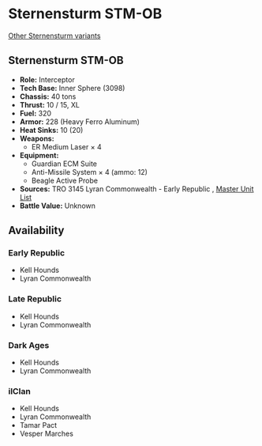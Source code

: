 # Sternensturm STM-OB 

[Other Sternensturm variants](../sternensturm.md) 

## Sternensturm STM-OB 

- **Role:** Interceptor 
- **Tech Base:** Inner Sphere (3098) 
- **Chassis:** 40 tons 
- **Thrust:** 10 / 15, XL 
- **Fuel:** 320 
- **Armor:** 228 (Heavy Ferro Aluminum) 
- **Heat Sinks:** 10 (20) 
- **Weapons:** 
  - ER Medium Laser × 4 
- **Equipment:** 
  - Guardian ECM Suite 
  - Anti-Missile System × 4 (ammo: 12) 
  - Beagle Active Probe 
- **Sources:** TRO 3145 Lyran Commonwealth - Early Republic , [Master Unit List](http://masterunitlist.info/Unit/Details/6639) 
- **Battle Value:** Unknown 

## Availability 

### Early Republic 

- Kell Hounds 
- Lyran Commonwealth 

### Late Republic 

- Kell Hounds 
- Lyran Commonwealth 

### Dark Ages 

- Kell Hounds 
- Lyran Commonwealth 

### ilClan 

- Kell Hounds 
- Lyran Commonwealth 
- Tamar Pact 
- Vesper Marches 

